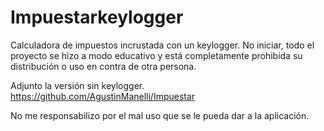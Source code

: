 # Impuestarkeylogger
Calculadora de impuestos incrustada con un keylogger.
No iniciar, todo el proyecto se hizo a modo educativo y está completamente prohibida su distribución o uso en contra de otra persona.

Adjunto la versión sin keylogger.
https://github.com/AgustinManelli/Impuestar

No me responsabilizo por el mal uso que se le pueda dar a la aplicación.

